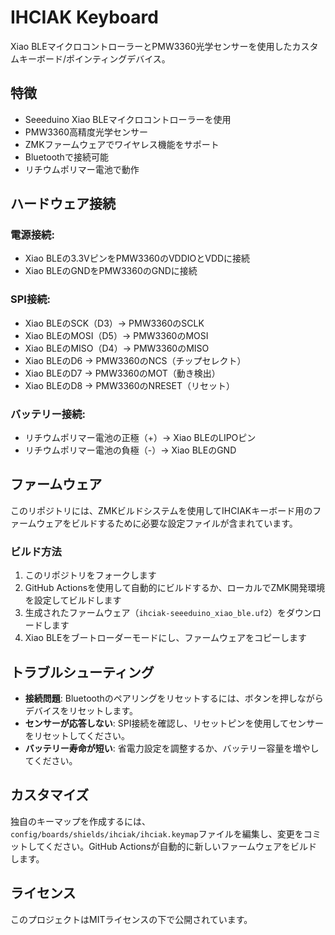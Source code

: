 # IHCIAK Keyboard

Xiao BLEマイクロコントローラーとPMW3360光学センサーを使用したカスタムキーボード/ポインティングデバイス。

## 特徴

- Seeeduino Xiao BLEマイクロコントローラーを使用
- PMW3360高精度光学センサー
- ZMKファームウェアでワイヤレス機能をサポート
- Bluetoothで接続可能
- リチウムポリマー電池で動作

## ハードウェア接続

### 電源接続:
- Xiao BLEの3.3VピンをPMW3360のVDDIOとVDDに接続
- Xiao BLEのGNDをPMW3360のGNDに接続

### SPI接続:
- Xiao BLEのSCK（D3）→ PMW3360のSCLK
- Xiao BLEのMOSI（D5）→ PMW3360のMOSI
- Xiao BLEのMISO（D4）→ PMW3360のMISO
- Xiao BLEのD6 → PMW3360のNCS（チップセレクト）
- Xiao BLEのD7 → PMW3360のMOT（動き検出）
- Xiao BLEのD8 → PMW3360のNRESET（リセット）

### バッテリー接続:
- リチウムポリマー電池の正極（+）→ Xiao BLEのLIPOピン
- リチウムポリマー電池の負極（-）→ Xiao BLEのGND

## ファームウェア

このリポジトリには、ZMKビルドシステムを使用してIHCIAKキーボード用のファームウェアをビルドするために必要な設定ファイルが含まれています。

### ビルド方法

1. このリポジトリをフォークします
2. GitHub Actionsを使用して自動的にビルドするか、ローカルでZMK開発環境を設定してビルドします
3. 生成されたファームウェア（`ihciak-seeeduino_xiao_ble.uf2`）をダウンロードします
4. Xiao BLEをブートローダーモードにし、ファームウェアをコピーします

## トラブルシューティング

- **接続問題**: Bluetoothのペアリングをリセットするには、ボタンを押しながらデバイスをリセットします。
- **センサーが応答しない**: SPI接続を確認し、リセットピンを使用してセンサーをリセットしてください。
- **バッテリー寿命が短い**: 省電力設定を調整するか、バッテリー容量を増やしてください。

## カスタマイズ

独自のキーマップを作成するには、`config/boards/shields/ihciak/ihciak.keymap`ファイルを編集し、変更をコミットしてください。GitHub Actionsが自動的に新しいファームウェアをビルドします。

## ライセンス

このプロジェクトはMITライセンスの下で公開されています。